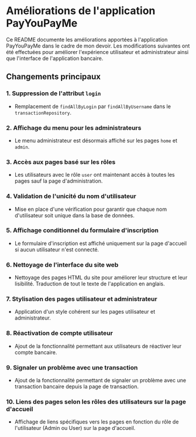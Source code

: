 # Améliorations de l'application PayYouPayMe

Ce README documente les améliorations apportées à l'application PayYouPayMe dans le cadre de mon devoir.
 Les modifications suivantes ont été effectuées pour améliorer l'expérience utilisateur et administrateur ainsi que l'interface de l'application bancaire.

## Changements principaux

### 1. Suppression de l'attribut `login`
- Remplacement de `findAllByLogin` par `findAllByUsername` dans le `transactionRepository`.

### 2. Affichage du menu pour les administrateurs
- Le menu administrateur est désormais affiché sur les pages `home` et `admin`.

### 3. Accès aux pages basé sur les rôles
- Les utilisateurs avec le rôle `user` ont maintenant accès à toutes les pages sauf la page d'administration.

### 4. Validation de l'unicité du nom d'utilisateur
- Mise en place d'une vérification pour garantir que chaque nom d'utilisateur soit unique dans la base de données.

### 5. Affichage conditionnel du formulaire d'inscription
- Le formulaire d'inscription est affiché uniquement sur la page d'accueil si aucun utilisateur n'est connecté.

### 6. Nettoyage de l'interface du site web
- Nettoyage des pages HTML du site pour améliorer leur structure et leur lisibilité. Traduction de tout le texte de l'application en anglais.

### 7. Stylisation des pages utilisateur et administrateur
- Application d'un style cohérent sur les pages utilisateur et administrateur.

### 8. Réactivation de compte utilisateur
- Ajout de la fonctionnalité permettant aux utilisateurs de réactiver leur compte bancaire.

### 9. Signaler un problème avec une transaction
- Ajout de la fonctionnalité permettant de signaler un problème avec une transaction bancaire depuis la page de transaction.

### 10. Liens des pages selon les rôles des utilisateurs sur la page d'accueil
- Affichage de liens spécifiques vers les pages en fonction du rôle de l'utilisateur (Admin ou User) sur la page d'accueil.


